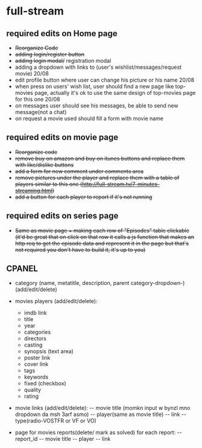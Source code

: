 # full-stream
## required edits on Home page
- ~~Reorganize Code~~
- ~~adding login/register button~~
- ~~adding login modal/~~ registration modal
- adding a dropdown with links to (user's wishlist/messages/request movie) 20/08
- edit profile button where user can change his picture or his name 20/08
- when press on users' wish list, user should find a new page like top-movies page,
    actually it's ok to use the same design of top-movies page for this one 20/08
- on messages user should see his messages, be able to send new message(not a chat)
- on request a movie used should fill a form with movie name

## required edits on movie page
- ~~Reorganize code~~
- ~~remove buy on amazon and buy on itunes buttons and replace them with like/dislike buttons~~
- ~~add a form for new comment under comments area~~
- ~~remove pictures under the player and replace them with a table of players similar to this one (http://full-stream.tv/7-minutes-streaming.html)~~
- ~~add a button for each player to report if it's not running~~

## required edits on series page
- ~~Same as movie page + making each row of "Episodes" table clickable (it'd be great that on click on that row it calls a js function that makes an http req to get the episode data and represent it in the page but that's not required you don't have to build it, it's up to you)~~

## CPANEL
- category (name, metatitle, description, parent category-dropdown-) (add/edit/delete)

- movies players (add/edit/delete):
  - imdb link
  - title
  - year
  - categories
  - directors
  - casting
  - synopsis (text area)
  - poster link
  - cover link
  - tags
  - keywords
  - fixed (checkbox)
  - quality
  - rating
 
- movie links (add/edit/delete):
    -- movie title (momkn input w bynzl mno dropdown da msh 3arf asmo)
    -- player(same as movie title)
    -- link
    -- type(radio-VOSTFR or VF or VO)
- page for movies reports(delete/ mark as solved) for each report:
    -- report_id
    -- movie title
    -- player
    -- link
 
 
  
    
    
    
    
    
   
 
